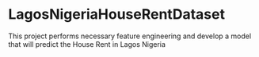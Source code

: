 # LagosNigeriaHouseRentDataset
This project performs necessary feature engineering and develop a model that will predict the House Rent in Lagos Nigeria
